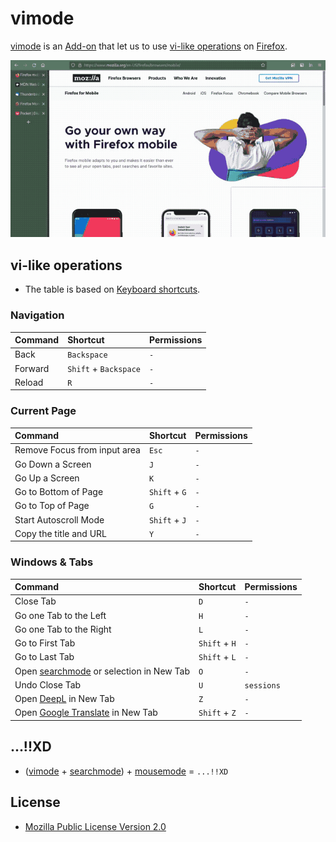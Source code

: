 # vimode
[vimode](https://ghsable.github.io/vimode/) is an [Add-on](https://addons.mozilla.org/en-US/firefox/) that let us to use [vi-like operations](#vi-like-operations) on [Firefox](https://www.mozilla.org/en-US/firefox/browsers/).

[![demo_vimode.gif](https://raw.githubusercontent.com/ghsable/vimode/main/.readme/images/demo_vimode.gif)](https://raw.githubusercontent.com/ghsable/vimode/main/.readme/images/demo_vimode.mp4)

## vi-like operations
* The table is based on [Keyboard shortcuts](https://support.mozilla.org/en-US/kb/keyboard-shortcuts-perform-firefox-tasks-quickly).
### Navigation
| Command | Shortcut              | Permissions |
| :---    | :---                  | :---        |
| Back    | `Backspace`           | `-`         |
| Forward | `Shift` + `Backspace` | `-`         |
| Reload  | `R`                   | `-`         |

### Current Page
| Command                      | Shortcut      | Permissions |
| :---                         | :---          | :---        |
| Remove Focus from input area | `Esc`         | `-`         |
| Go Down a Screen             | `J`           | `-`         |
| Go Up a Screen               | `K`           | `-`         |
| Go to Bottom of Page         | `Shift` + `G` | `-`         |
| Go to Top of Page            | `G`           | `-`         |
| Start Autoscroll Mode        | `Shift` + `J` | `-`         |
| Copy the title and URL       | `Y`           | `-`         |

### Windows & Tabs
| Command                 | Shortcut      | Permissions |
| :---                    | :---          | :---        |
| Close Tab               | `D`           | `-`         |
| Go one Tab to the Left  | `H`           | `-`         |
| Go one Tab to the Right | `L`           | `-`         |
| Go to First Tab         | `Shift` + `H` | `-`         |
| Go to Last Tab          | `Shift` + `L` | `-`         |
| Open [searchmode](https://ghsable.github.io/searchmode/) or selection in New Tab | `O` | `-` |
| Undo Close Tab          | `U`           | `sessions`  |
| Open [DeepL](https://www.deepl.com/translator) in New Tab | `Z` | `-` |
| Open [Google Translate](https://translate.google.com) in New Tab | `Shift` + `Z` | `-` |

## ...!!XD
* ([vimode](https://ghsable.github.io/vimode/) + [searchmode](https://github.com/ghsable/searchmode)) + [mousemode](https://crates.io/crates/mousemode) = `...!!XD`

## License
* [Mozilla Public License Version 2.0](https://www.mozilla.org/en-US/MPL/2.0/)
